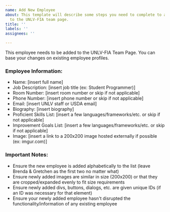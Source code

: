 ```yaml
---
name: Add New Employee
about: This template will describe some steps you need to complete to add a new employee
  to the UNLV-FIA team page.
title: ''
labels: ''
assignees: ''

---
```


This employee needs to be added to the UNLV-FIA Team Page. You can base your changes on existing employee profiles.

### Employee Information:
- Name: [insert full name]
- Job Description: [insert job title (ex: Student Programmer)]
- Room Number: [insert room number or skip if not applicable]
- Phone Number: [insert phone number or skip if not applicable]
- Email: [insert UNLV staff or USDA email]
- Biography: [insert biography]
- Proficient Skills List: [insert a few languages/frameworks/etc. or skip if not applicable]
- Improvement Goals List: [insert a few languages/frameworks/etc. or skip if not applicable]
- Image: [insert a link to a 200x200 image hosted externally if possible (ex: imgur.com)]

### Important Notes:
- Ensure the new employee is added alphabetically to the list (leave Brenda & Gretchen as the first two no matter what)
- Ensure newly added images are similar in size (200x200) or that they are cropped/expanded evenly to fit size requirements
- Ensure newly added divs, buttons, dialogs, etc. are given unique IDs (if an ID was necessary for that element)
- Ensure your newly added employee hasn't disrupted the functionality/information of any existing employee
